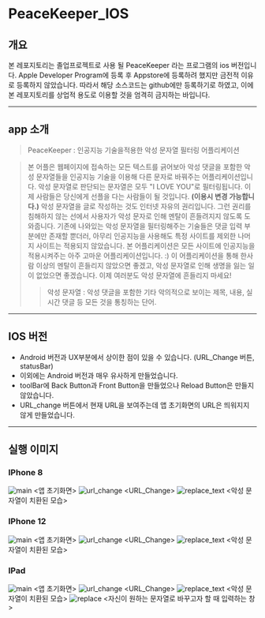 # PeaceKeeper_IOS

## 개요
본 레포지토리는 졸업프로젝트로 사용 될 PeaceKeeper 라는 프로그램의 ios 버전입니다.
Apple Developer Program에 등록 후 Appstore에 등록하려 했지만 금전적 이유로 등록하지 않았습니다.
따라서 해당 소스코드는 github에만 등록하기로 하였고, 이에 본 레포지토리를 상업적 용도로 이용할 것을 엄격히 금지하는 바입니다.

***

## app 소개
> PeaceKeeper : 인공지능 기술을적용한 악성 문자열 필터링 어플리케이션

> 본 어플은 웹페이지에 접속하는 모든 텍스트를 긁어보아 악성 댓글을 포함한 악성 문자열들을 인공지능 기술을 이용해 다른 문자로 바꿔주는 어플리케이션입니다.
> 악성 문자열로 판단되는 문자열은 모두 "I LOVE YOU"로 필터링됩니다. 이제 사람들은 당신에게 선플을 다는 사람들이 될 것입니다. **(이용시 변경 가능합니다.)**
> 악성 문자열을 글로 작성하는 것도 인터넷 자유의 권리입니다. 그런 권리를 침해하지 않는 선에서 사용자가 악성 문자로 인해 멘탈이 흔들려지지 않도록 도와줍니다.
> 기존에 나와있는 악성 문자열을 필터링해주는 기술들은 댓글 입력 부분에만 존재할 뿐더러, 아무리 인공지능을 사용해도 특정 사이트를 제외한 나머지 사이트는 적용되지 않았습니다. 본 어플리케이션은 모든 사이트에 인공지능을 적용시켜주는 아주 고마운 어플리케이션입니다. :)
> 이 어플리케이션을 통해 한사람 이상의 멘탈이 흔들리지 않았으면 좋겠고, 악성 문자열로 인해 생명을 잃는 일이 없었으면 좋겠습니다.
> 이제 여러분도 악성 문자열에 흔들리지 마세요!
>>  악성 문자열 : 악성 댓글을 포함한 기타 악의적으로 보이는 제목, 내용, 실시간 댓글 등 모든 것을 통칭하는 단어.

***

## IOS 버전
* Android 버전과 UX부분에서 상이한 점이 있을 수 있습니다. (URL_Change 버튼, statusBar)
* 이외에는 Android 버전과 매우 유사하게 만들었습니다.
* toolBar에 Back Button과 Front Button을 만들었으나 Reload Button은 만들지 않았습니다.
* URL_change 버튼에서 현재 URL을 보여주는데 앱 초기화면의 URL은 띄워지지 않게 만들었습니다.

***

## 실행 이미지
### IPhone 8
![main](./PeaceKeeper/assets/img/iphone8/main.png)
<앱 초기화면>
![url_change](./PeaceKeeper/assets/img/iphone8/url_change.png)
<URL_Change>
![replace_text](./PeaceKeeper/assets/img/iphone8/replace_text.png)
<악성 문자열이 치환된 모습>

### IPhone 12
![main](./PeaceKeeper/assets/img/iphone12/main.png)
<앱 초기화면>
![url_change](./PeaceKeeper/assets/img/iphone12/url_change.png)
<URL_Change>
![replace_text](./PeaceKeeper/assets/img/iphone12/replace_text.png)
<악성 문자열이 치환된 모습>

### IPad
![main](./PeaceKeeper/assets/img/ipad/main.png)
<앱 초기화면>
![url_change](./PeaceKeeper/assets/img/ipad/url_change.png)
<URL_Change>
![replace_text](./PeaceKeeper/assets/img/ipad/replace_text.png)
<악성 문자열이 치환된 모습>
![replace](./PeaceKeeper/assets/img/ipad/replace.png)
<자신이 원하는 문자열로 바꾸고자 할 때 입력하는 창>
